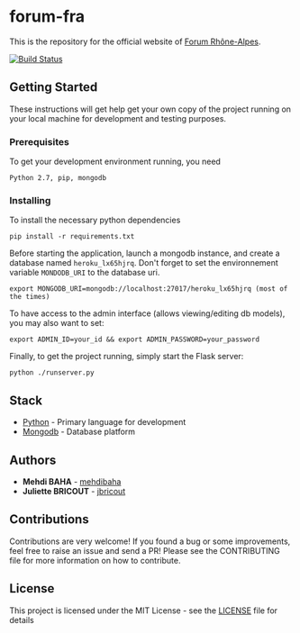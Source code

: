 # forum-fra

This is the repository for the official website of [Forum Rhône-Alpes](http://www.forum-rhone-alpes.com).

[![Build Status](https://travis-ci.org/ForumOrganisation/forum-fra.svg?branch=production)](https://travis-ci.org/ForumOrganisation/forum-fra)

## Getting Started

These instructions will get help get your own copy of the project running on your local machine for development and testing purposes.

### Prerequisites

To get your development environment running, you need

```
Python 2.7, pip, mongodb
```

### Installing

To install the necessary python dependencies

```
pip install -r requirements.txt
```

Before starting the application, launch a mongodb instance, and create a database named `heroku_lx65hjrq`.
Don't forget to set the environnement variable `MONDODB_URI` to the database uri.

```
export MONGODB_URI=mongodb://localhost:27017/heroku_lx65hjrq (most of the times)
```
To have access to the admin interface (allows viewing/editing db models), you may also want to set:

```
export ADMIN_ID=your_id && export ADMIN_PASSWORD=your_password
```

Finally, to get the project running, simply start the Flask server:

```
python ./runserver.py
```

## Stack

* [Python](https://www.python.org/) - Primary language for development
* [Mongodb](https://www.mongodb.com/) - Database platform

## Authors

* **Mehdi BAHA** - [mehdibaha](https://github.com/mehdibaha)
* **Juliette BRICOUT** - [jbricout](https://github.com/jbricout)

## Contributions

Contributions are very welcome! If you found a bug or some improvements, feel free to raise an issue and send a PR! Please see the CONTRIBUTING file for more information on how to contribute.

## License

This project is licensed under the MIT License - see the [LICENSE](LICENSE) file for details
